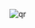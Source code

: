 ![qr](https://user-images.githubusercontent.com/44396891/96236483-4d509500-0fc6-11eb-8230-6edb466fdc8d.png)
